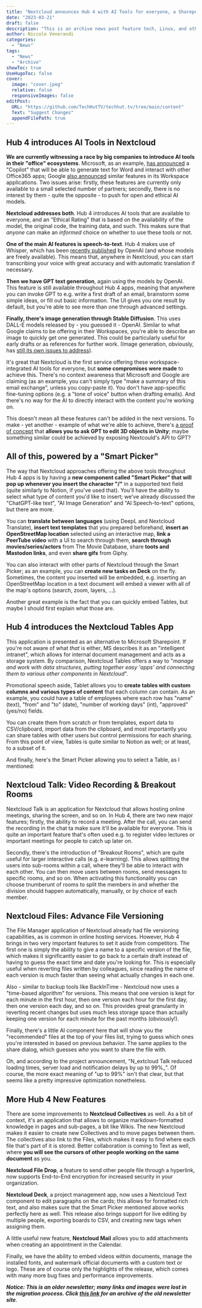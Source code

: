 ```yaml
---
title: "Nextcloud announces Hub 4 with AI Tools for everyone, a Sharepoint alternative, and more!"
date: "2023-03-21"
draft: false
description: "This is an archive news post feature tech, Linux, and other open-source news. This is an older article that was part of a migration. There will be missing images, broken links, and potentially other issues."
author: Niccolo Venerandi
categories:
  - "News"
tags:
  - "News"
  - "Archive"
showToc: true
UseHugoToc: false
cover:
  image: "cover.jpeg"
  relative: false
  responsiveImages: false
editPost:
  URL: "https://github.com/TechHutTV/techhut.tv/tree/main/content"
  Text: "Suggest Changes"
  appendFilePath: true
---
```


## Hub 4 introduces AI Tools in Nextcloud

**We are currently witnessing a race by big companies to introduce AI tools in their "office" ecosystems**. Microsoft, as an example, [has announced](https://www.theverge.com/2023/3/17/23644501/microsoft-copilot-ai-office-documents-microsoft-365-report) a "Copilot" that will be able to generate text for Word and interact with other Office365 apps; Google [also announced](https://www.theverge.com/2023/3/14/23639273/google-ai-features-docs-gmail-slides-sheets-workspace) similar features in its Workspace applications. Two issues arise: firstly, these features are currently only available to a small selected number of partners; secondly, there is no interest by them - quite the opposite - to push for open and ethical AI models.

**Nextcloud addresses both**. Hub 4 introduces AI tools that are available to everyone, and an "Ethical Rating" that is based on the availability of the model, the original code, the training data, and such. This makes sure that _anyone_ can make an _informed_ choice on whether to use these tools or not.

**One of the main AI features is speech-to-text**. Hub 4 makes use of Whisper, which has been [recently published](https://openai.com/research/whisper) by OpenAI (and whose models are freely available). This means that, anywhere in Nextcloud, you can start transcribing your voice with great accuracy and with automatic translation if necessary.

**Then we have GPT text generation**, again using the models by OpenAI. This feature is still available throughout Hub 4 apps, meaning that anywhere you can invoke GPT to e.g. write a first draft of an email, brainstorm some simple ideas, or fill out basic information. The UI gives you one result by default, but you're able to see more than one through advanced settings.

**Finally, there's image generation through Stable Diffusion**. This uses DALL-E models released by - you guessed it - OpenAI. Similar to what Google claims to be offering in their Workspaces, you're able to describe an image to quickly get one generated. This could be particularly useful for early drafts or as references for further work. (Image generation, obviously, has [still its own issues to address](https://techhut.tv/ai-needs-to-deal-with-copyright-laws/)).

It's great that Nextcloud is the first service offering these workspace-integrated AI tools for everyone, but **some compromises were made** to achieve this. There's no context awareness that Microsoft and Google are claiming (as an example, you can't simply type "make a summary of this email exchange", unless you copy-paste it). You don't have app-specific fine-tuning options (e.g. a "tone of voice" button when drafting emails). And there's no way for the AI to directly interact with the content you're working on.

This doesn't mean all these features can't be added in the next versions. To make - yet another - example of what we're able to achieve, there's [a proof of concept](https://twitter.com/rowancheung/status/1637509968021819392) that **allows you to ask GPT to edit 3D objects in Unity**; maybe something similar could be achieved by exposing Nextcould's API to GPT?

## All of this, powered by a "Smart Picker"

The way that Nextcloud approaches offering the above tools throughout Hub 4 apps is by having a **new component called "Smart Picker" that will pop up whenever you insert the character "/"** in a supported text field (quite similarly to Notion, if you've used that). You'll have the ability to select what type of content you'd like to insert; we've already discussed the "ChatGPT-like text", "AI Image Generation" and "AI Speech-to-text" options, but there are more.

You can **translate between languages** (using DeepL and Nextcloud Translate), **insert text templates** that you prepared beforehand, **insert an OpenStreetMap location** selected using an interactive map, **link a PeerTube video** with a UI to search through them, **search through movies/series/actors** from The Movie Database, share **toots and Mastodon links**, and even **share gifs** from Giphy.

</figure>

You can also interact with other parts of Nextcloud through the Smart Picker; as an example, you can **create new tasks on Deck** on the fly. Sometimes, the content you inserted will be embedded, e.g. inserting an OpenStreetMap location in a text document will embed a viewer with all of the map's options (search, zoom, layers, ...).

Another great example is the fact that you can quickly embed Tables, but maybe I should first explain what those are.

## Hub 4 introduces the Nextcloud Tables App

This application is presented as an alternative to Microsoft Sharepoint. If you're not aware of what _that_ is either, MS describes it as an "intelligent intranet", which allows for internal document management and acts as a storage system. By comparison, Nextcloud Tables offers a way to "_manage and work with data structures, putting together easy 'apps' and connecting them to various other components in Nextcloud_".

Promotional speech aside, Tablet allows you to **create tables with custom columns and various types of content** that each column can contain. As an example, you could have a table of employees where each row has "name" (text), "from" and "to" (date), "number of working days" (int), "approved" (yes/no) fields.

You can create them from scratch or from templates, export data to CSV/clipboard, import data from the clipboard, and most importantly you can share tables with other users but control permissions for each sharing. From this point of view, Tables is quite similar to Notion as well; or at least, to a subset of it.

And finally, here's the Smart Picker allowing you to select a Table, as I mentioned:

## Nextcloud Talk: Video Recording & Breakout Rooms

Nextcloud Talk is an application for Nextcloud that allows hosting online meetings, sharing the screen, and so on. In Hub 4, there are two new major features; firstly, the ability to record a meeting. After the call, you can send the recording in the chat ta make sure it'll be available for everyone. This is quite an important feature that's often used e.g. to register video lectures or important meetings for people to catch up later on.

Secondly, there's the introduction of "Breakout Rooms", which are quite useful for larger interactive calls (e.g. e-learning). This allows splitting the users into sub-rooms within a call, where they'll be able to interact with each other. You can then move users between rooms, send messages to specific rooms, and so on. When activating this functionality you can choose tnumberunt of rooms to split the members in and whether the division should happen automatically, manually, or by choice of each member.

## Nextcloud Files: Advance File Versioning

The File Manager application of Nextcloud already had file versioning capabilities, as is common in online hosting services. However, Hub 4 brings in two very important features to set it aside from competitors. The first one is simply the ability to give a name to a specific version of the file, which makes it significantly easier to go back to a certain draft instead of having to guess the exact time and date you're looking for. This is especially useful when reverting files written by colleagues, since reading the name of each version is much faster than seeing what actually changes in each one.

Also - similar to backup tools like BackInTime - Nextcloud now uses a "time-based algorithm" for versions. This means that one version is kept for each minute in the first hour, then one version each hour for the first day, then one version each day, and so on. This provides great granularity in reverting recent changes but uses much less storage space than actually keeping one version for each minute for the past months (obviously!).

Finally, there's a little AI component here that will show you the "recommended" files at the top of your files list, trying to guess which ones you're interested in based on previous behavior. The same applies to the share dialog, which guesses _who_ you want to share the file with.

Oh, and according to the project announcement, "N_extcloud Talk reduced loading times, server load and notification delays by up to 99%_". Of course, the more exact meaning of "up to 99%" isn't that clear, but that seems like a pretty impressive optimization nonetheless.

## More Hub 4 New Features

There are some improvements to **Nextcloud Collectives** as well. As a bit of context, it's an application that allows to organize markdown-formatted knowledge in pages and sub-pages, a bit like Wikis. The new Nextcloud makes it easier to create new Collectives and to move pages between them. The collectives also link to the Files, which makes it easy to find where each file that's part of it is stored. Better collaboration is coming to Text as well, where **you will see the cursors of other people working on the same document** as you.

**Nextcloud File Drop**, a feature to send other people file through a hyperlink, now supports End-to-End encryption for increased security in your organization.

**Nextcloud Deck**, a project management app, now uses a Nextcloud Text component to edit paragraphs on the cards; this allows for formatted rich text, and also makes sure that the Smart Picker mentioned above works perfectly here as well. This release also brings support for live editing by multiple people, exporting boards to CSV, and creating new tags when assigning them.

A little useful new feature, **Nextcloud Mail** allows you to add attachments when creating an appointment in the Calendar.

Finally, we have the ability to embed videos within documents, manage the installed fonts, and watermark official documents with a custom text or logo. These are of course only the highlights of the release, which comes with many more bug fixes and performance improvements.

**_Notice: This is an older newsletter; many links and images were lost in the migration process. Click [this link](https://archive.techhut.tv/) for an archive of the old newsletter site_**.
